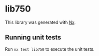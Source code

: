 # lib750

This library was generated with [Nx](https://nx.dev).

## Running unit tests

Run `nx test lib750` to execute the unit tests.
